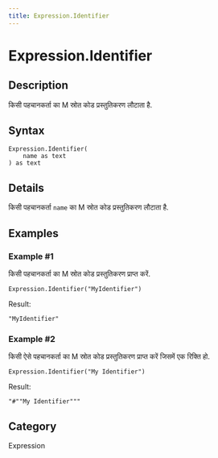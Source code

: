 ```yaml
---
title: Expression.Identifier
---
```


# Expression.Identifier


## Description

किसी पहचानकर्ता का M स्रोत कोड प्रस्तुतिकरण लौटाता है.


## Syntax

```powerquery
Expression.Identifier(
    name as text
) as text
```


## Details

किसी पहचानकर्ता <code>name</code> का M स्रोत कोड प्रस्तुतिकरण लौटाता है.


## Examples

### Example #1 
किसी पहचानकर्ता का M स्रोत कोड प्रस्तुतिकरण प्राप्त करें.
```powerquery
Expression.Identifier("MyIdentifier")
```

Result: 
```powerquery
"MyIdentifier"
```


### Example #2 
किसी ऐसे पहचानकर्ता का M स्रोत कोड प्रस्तुतिकरण प्राप्त करें जिसमें एक रिक्ति हो.
```powerquery
Expression.Identifier("My Identifier")
```

Result: 
```powerquery
"#""My Identifier"""
```




## Category
Expression
